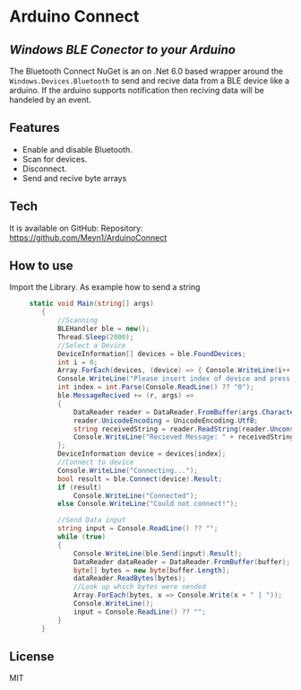# Arduino Connect
## _Windows BLE Conector to your Arduino_


The Bluetooth Connect NuGet is an on .Net 6.0 based wrapper around the `Windows.Devices.Bluetooth` to send and recive data from a BLE device like a arduino.
If the arduino supports notification then reciving data will be handeled by an event.

## Features
- Enable and disable Bluetooth.
- Scan for devices.
- Disconnect.
- Send and recive byte arrays

## Tech
It is available on GitHub:
Repository: https://github.com/Meyn1/ArduinoConnect

## How to use

Import the Library.
As example how to send a string

```cs
     static void Main(string[] args)
        {
            //Scanning
            BLEHandler ble = new();
            Thread.Sleep(2000);
            //Select a Device
            DeviceInformation[] devices = ble.FoundDevices;
            int i = 0;
            Array.ForEach(devices, (device) => { Console.WriteLine(i++ + " |  " + device.Name); });
            Console.WriteLine("Please insert index of device and press enter:");
            int index = int.Parse(Console.ReadLine() ?? "0");
            ble.MessageRecived += (r, args) =>
            {
                DataReader reader = DataReader.FromBuffer(args.CharacteristicValue);
                reader.UnicodeEncoding = UnicodeEncoding.Utf8;
                string receivedString = reader.ReadString(reader.UnconsumedBufferLength);
                Console.WriteLine("Recieved Message: " + receivedString);
            };
            DeviceInformation device = devices[index];
            //Connect to device
            Console.WriteLine("Connecting...");
            bool result = ble.Connect(device).Result;
            if (result)
                Console.WriteLine("Connected");
            else Console.WriteLine("Could not connect!");

            //Send Data input
            string input = Console.ReadLine() ?? "";
            while (true)
            {
                Console.WriteLine(ble.Send(input).Result);
                DataReader dataReader = DataReader.FromBuffer(buffer);
                byte[] bytes = new byte[buffer.Length];
                dataReader.ReadBytes(bytes);
                //Look up which bytes were sended
                Array.ForEach(bytes, x => Console.Write(x + " | "));
                Console.WriteLine();
                input = Console.ReadLine() ?? "";
            }
        }
```
## License

MIT
